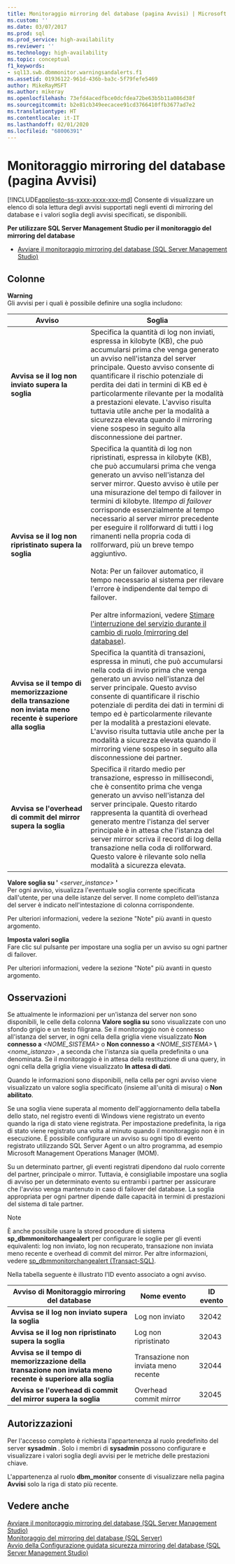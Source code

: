 ```yaml
---
title: Monitoraggio mirroring del database (pagina Avvisi) | Microsoft Docs
ms.custom: ''
ms.date: 03/07/2017
ms.prod: sql
ms.prod_service: high-availability
ms.reviewer: ''
ms.technology: high-availability
ms.topic: conceptual
f1_keywords:
- sql13.swb.dbmmonitor.warningsandalerts.f1
ms.assetid: 01936122-961d-436b-ba3c-5f79fefe5469
author: MikeRayMSFT
ms.author: mikeray
ms.openlocfilehash: 73efd4acedfbce0dcfdea72be63b5b11a086d38f
ms.sourcegitcommit: b2e81cb349eecacee91cd3766410ffb3677ad7e2
ms.translationtype: HT
ms.contentlocale: it-IT
ms.lasthandoff: 02/01/2020
ms.locfileid: "68006391"
---
```

# <a name="database-mirroring-monitor-warnings-page"></a>Monitoraggio mirroring del database (pagina Avvisi)
[!INCLUDE[appliesto-ss-xxxx-xxxx-xxx-md](../../includes/appliesto-ss-xxxx-xxxx-xxx-md.md)]
  Consente di visualizzare un elenco di sola lettura degli avvisi supportati negli eventi di mirroring del database e i valori soglia degli avvisi specificati, se disponibili.  
  
 **Per utilizzare SQL Server Management Studio per il monitoraggio del mirroring del database**  
  
-   [Avviare il monitoraggio mirroring del database &#40;SQL Server Management Studio&#41;](../../database-engine/database-mirroring/start-database-mirroring-monitor-sql-server-management-studio.md)  
  
## <a name="columns"></a>Colonne  
 **Warning**  
 Gli avvisi per i quali è possibile definire una soglia includono:  
  
|Avviso|Soglia|  
|-------------|---------------|  
|**Avvisa se il log non inviato supera la soglia**|Specifica la quantità di log non inviati, espressa in kilobyte (KB), che può accumularsi prima che venga generato un avviso nell'istanza del server principale. Questo avviso consente di quantificare il rischio potenziale di perdita dei dati in termini di KB ed è particolarmente rilevante per la modalità a prestazioni elevate. L'avviso risulta tuttavia utile anche per la modalità a sicurezza elevata quando il mirroring viene sospeso in seguito alla disconnessione dei partner.|  
|**Avvisa se il log non ripristinato supera la soglia**|Specifica la quantità di log non ripristinati, espressa in kilobyte (KB), che può accumularsi prima che venga generato un avviso nell'istanza del server mirror. Questo avviso è utile per una misurazione del tempo di failover in termini di kilobyte. Il*tempo di failover* corrisponde essenzialmente al tempo necessario al server mirror precedente per eseguire il rollforward di tutti i log rimanenti nella propria coda di rollforward, più un breve tempo aggiuntivo.<br /><br /> Nota: Per un failover automatico, il tempo necessario al sistema per rilevare l'errore è indipendente dal tempo di failover.<br /><br /> Per altre informazioni, vedere [Stimare l'interruzione del servizio durante il cambio di ruolo &#40;mirroring del database&#41;](../../database-engine/database-mirroring/estimate-the-interruption-of-service-during-role-switching-database-mirroring.md).|  
|**Avvisa se il tempo di memorizzazione della transazione non inviata meno recente è superiore alla soglia**|Specifica la quantità di transazioni, espressa in minuti, che può accumularsi nella coda di invio prima che venga generato un avviso nell'istanza del server principale. Questo avviso consente di quantificare il rischio potenziale di perdita dei dati in termini di tempo ed è particolarmente rilevante per la modalità a prestazioni elevate. L'avviso risulta tuttavia utile anche per la modalità a sicurezza elevata quando il mirroring viene sospeso in seguito alla disconnessione dei partner.|  
|**Avvisa se l'overhead di commit del mirror supera la soglia**|Specifica il ritardo medio per transazione, espresso in millisecondi, che è consentito prima che venga generato un avviso nell'istanza del server principale. Questo ritardo rappresenta la quantità di overhead generato mentre l'istanza del server principale è in attesa che l'istanza del server mirror scriva il record di log della transazione nella coda di rollforward. Questo valore è rilevante solo nella modalità a sicurezza elevata.|  
  
 **Valore soglia su '** _<server_instance>_ **'**  
 Per ogni avviso, visualizza l'eventuale soglia corrente specificata dall'utente, per una delle istanze del server. Il nome completo dell'istanza del server è indicato nell'intestazione di colonna corrispondente.  
  
 Per ulteriori informazioni, vedere la sezione "Note" più avanti in questo argomento.  
  
 **Imposta valori soglia**  
 Fare clic sul pulsante per impostare una soglia per un avviso su ogni partner di failover.  
  
 Per ulteriori informazioni, vedere la sezione "Note" più avanti in questo argomento.  
  
## <a name="remarks"></a>Osservazioni  
 Se attualmente le informazioni per un'istanza del server non sono disponibili, le celle della colonna **Valore soglia su** sono visualizzate con uno sfondo grigio e un testo filigrana. Se il monitoraggio non è connesso all'istanza del server, in ogni cella della griglia viene visualizzato **Non connesso a** _<NOME_SISTEMA>_ o **Non connesso a** _<NOME_SISTEMA>_ **\\** _<nome_istanza>_ , a seconda che l'istanza sia quella predefinita o una denominata. Se il monitoraggio è in attesa della restituzione di una query, in ogni cella della griglia viene visualizzato **In attesa di dati**.  
  
 Quando le informazioni sono disponibili, nella cella per ogni avviso viene visualizzato un valore soglia specificato (insieme all'unità di misura) o **Non abilitato**.  
  
 Se una soglia viene superata al momento dell'aggiornamento della tabella dello stato, nel registro eventi di Windows viene registrato un evento quando la riga di stato viene registrata. Per impostazione predefinita, la riga di stato viene registrato una volta al minuto quando il monitoraggio non è in esecuzione. È possibile configurare un avviso su ogni tipo di evento registrato utilizzando SQL Server Agent o un altro programma, ad esempio Microsoft Management Operations Manager (MOM).  
  
 Su un determinato partner, gli eventi registrati dipendono dal ruolo corrente del partner, principale o mirror. Tuttavia, è consigliabile impostare una soglia di avviso per un determinato evento su entrambi i partner per assicurare che l'avviso venga mantenuto in caso di failover del database. La soglia appropriata per ogni partner dipende dalle capacità in termini di prestazioni del sistema di tale partner.  
  
> [!NOTE]  
>  È anche possibile usare la stored procedure di sistema **sp_dbmmonitorchangealert** per configurare le soglie per gli eventi equivalenti: log non inviato, log non recuperato, transazione non inviata meno recente e overhead di commit del mirror. Per altre informazioni, vedere [sp_dbmmonitorchangealert &#40;Transact-SQL&#41;](../../relational-databases/system-stored-procedures/sp-dbmmonitorchangealert-transact-sql.md).  
  
 Nella tabella seguente è illustrato l'ID evento associato a ogni avviso.  
  
|Avviso di Monitoraggio mirroring del database|Nome evento|ID evento|  
|----------------------------------------|----------------|--------------|  
|**Avvisa se il log non inviato supera la soglia**|Log non inviato|32042|  
|**Avvisa se il log non ripristinato supera la soglia**|Log non ripristinato|32043|  
|**Avvisa se il tempo di memorizzazione della transazione non inviata meno recente è superiore alla soglia**|Transazione non inviata meno recente|32044|  
|**Avvisa se l'overhead di commit del mirror supera la soglia**|Overhead commit mirror|32045|  
  
## <a name="permissions"></a>Autorizzazioni  
 Per l'accesso completo è richiesta l'appartenenza al ruolo predefinito del server **sysadmin** . Solo i membri di **sysadmin** possono configurare e visualizzare i valori soglia degli avvisi per le metriche delle prestazioni chiave.  
  
 L'appartenenza al ruolo **dbm_monitor** consente di visualizzare nella pagina **Avvisi** solo la riga di stato più recente.  
  
## <a name="see-also"></a>Vedere anche  
 [Avviare il monitoraggio mirroring del database &#40;SQL Server Management Studio&#41;](../../database-engine/database-mirroring/start-database-mirroring-monitor-sql-server-management-studio.md)   
 [Monitoraggio del mirroring del database &#40;SQL Server&#41;](../../database-engine/database-mirroring/monitoring-database-mirroring-sql-server.md)   
 [Avvio della Configurazione guidata sicurezza mirroring del database &#40;SQL Server Management Studio&#41;](../../database-engine/database-mirroring/start-the-configuring-database-mirroring-security-wizard.md)  
  
  
